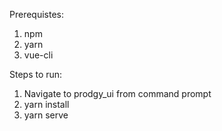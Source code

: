 

Prerequistes:
1. npm
2. yarn
3. vue-cli

Steps to run:
1. Navigate to prodgy_ui  from command prompt
2. yarn install
3. yarn serve
